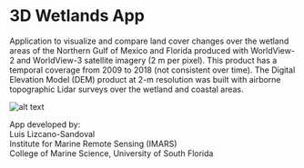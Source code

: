 # 3D Wetlands App
<p>Application to visualize and compare land cover changes over the wetland areas of the Northern Gulf of Mexico and Florida produced with WorldView-2 and WorldView-3 satellite imagery (2 m per pixel). This product has a temporal coverage from 2009 to 2018 (not consistent over time). The Digital Elevation Model (DEM) product at 2-m resolution was built with airborne topographic Lidar surveys over the wetland and coastal areas.</p>

![alt text](https://github.com/luislizcano/3D-wetlands-app/tree/main/logos/USF-Logo2.png)



<p>App developed by:<br>
Luis Lizcano-Sandoval<br>
Institute for Marine Remote Sensing (IMARS)<br>
College of Marine Science, University of South Florida</p>
